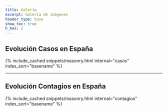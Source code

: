 ```yaml
---
title: Galería
excerpt: Galería de imágenes 
header_type: base
show_toc: true
h_max: 2
---
```


## Evolución Casos en España

{% include_cached snippets/masonry.html internal="casos" index_sort="basename" %}

- - - 

## Evolución Contagios en España

{% include_cached snippets/masonry.html internal="contagios" index_sort="basename" %}